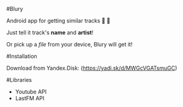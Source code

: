 #Blury

Android app for getting similar tracks :musical_note: :musical_note:

Just tell it track's **name** and **artist**! 

Or pick up a *file* from your device, Blury will get it!

#Installation

Download from Yandex.Disk: (https://yadi.sk/d/MWGcVGATsmuGC)

#Libraries
  * Youtube API
  * LastFM API
